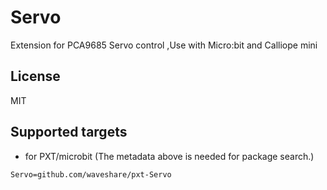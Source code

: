 # Servo

Extension for PCA9685 Servo control ,Use with Micro:bit and Calliope mini

## License

MIT

## Supported targets

* for PXT/microbit
(The metadata above is needed for package search.)

```package
Servo=github.com/waveshare/pxt-Servo
```
